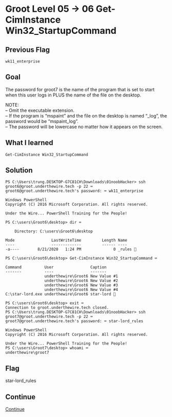 # Groot Level 05 → 06 Get-CimInstance Win32_StartupCommand

## Previous Flag
```
wk11_enterprise
```

## Goal
The password for groot7 is the name of the program that is set to start when this user logs in PLUS the name of the file on the desktop.<br>

NOTE:<br>
– Omit the executable extension.<br>
– If the program is “mspaint” and the file on the desktop is named “_log”, the password would be “mspaint_log”.<br>
– The password will be lowercase no matter how it appears on the screen.

## What I learned
```
Get-CimInstance Win32_StartupCommand
```

## Solution
```
PS C:\Users\trung.DESKTOP-G7C81CH\Downloads\01noobHacker> ssh groot6@groot.underthewire.tech -p 22 ⌨️
groot6@groot.underthewire.tech's password: ⌨️ wk11_enterprise

Windows PowerShell 
Copyright (C) 2016 Microsoft Corporation. All rights reserved.

Under the Wire... PowerShell Training for the People!

PS C:\users\Groot6\desktop> dir ⌨️

    Directory: C:\users\Groot6\desktop

Mode                LastWriteTime         Length Name
----                -------------         ------ ----
-a----        8/21/2020   1:24 PM              0 _rules 👀

PS C:\users\Groot6\desktop> Get-CimInstance Win32_StartupCommand ⌨️

Command          User                Caption
-------          ----                -------
                 underthewire\Groot6 New Value #1
                 underthewire\Groot6 New Value #2
                 underthewire\Groot6 New Value #3
                 underthewire\Groot6 New Value #4
C:\star-lord.exe underthewire\Groot6 star-lord 👀

PS C:\users\Groot6\desktop> exit ⌨️
Connection to groot.underthewire.tech closed.
PS C:\Users\trung.DESKTOP-G7C81CH\Downloads\01noobHacker> ssh groot7@groot.underthewire.tech -p 22 ⌨️
groot7@groot.underthewire.tech's password: ⌨️ star-lord_rules

Windows PowerShell 
Copyright (C) 2016 Microsoft Corporation. All rights reserved.

Under the Wire... PowerShell Training for the People!
PS C:\users\Groot7\desktop> whoami ⌨️
underthewire\groot7
```

## Flag
star-lord_rules

## Continue
[Continue](./Groot0607.md)
